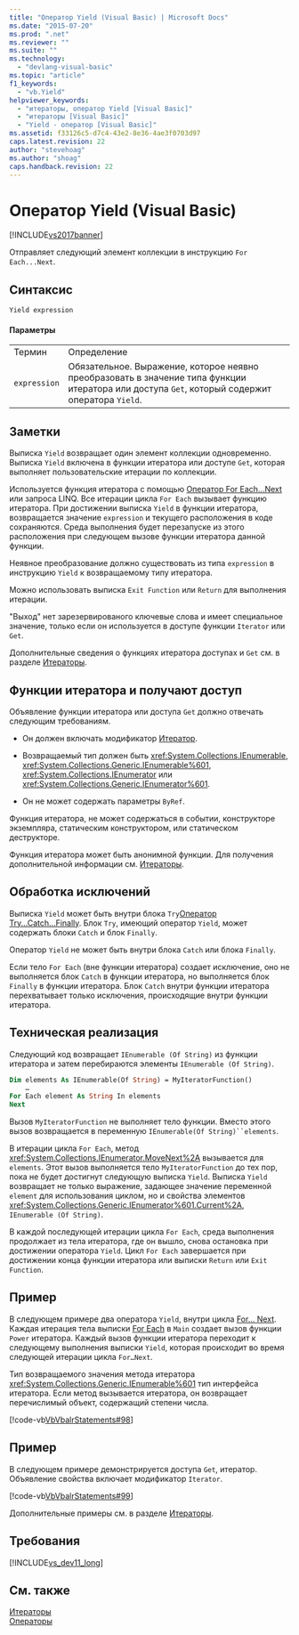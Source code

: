 ```yaml
---
title: "Оператор Yield (Visual Basic) | Microsoft Docs"
ms.date: "2015-07-20"
ms.prod: ".net"
ms.reviewer: ""
ms.suite: ""
ms.technology: 
  - "devlang-visual-basic"
ms.topic: "article"
f1_keywords: 
  - "vb.Yield"
helpviewer_keywords: 
  - "итераторы, оператор Yield [Visual Basic]"
  - "итераторы [Visual Basic]"
  - "Yield - оператор [Visual Basic]"
ms.assetid: f33126c5-d7c4-43e2-8e36-4ae3f0703d97
caps.latest.revision: 22
author: "stevehoag"
ms.author: "shoag"
caps.handback.revision: 22
---
```

# Оператор Yield (Visual Basic)
[!INCLUDE[vs2017banner](../../../visual-basic/includes/vs2017banner.md)]

Отправляет следующий элемент коллекции в инструкцию `For Each...Next`.  
  
## Синтаксис  
  
```  
Yield expression  
```  
  
#### Параметры  
  
|||  
|-|-|  
|Термин|Определение|  
|`expression`|Обязательное.  Выражение, которое неявно преобразовать в значение типа функции итератора или доступа `Get`, который содержит оператора `Yield`.|  
  
## Заметки  
 Выписка `Yield` возвращает один элемент коллекции одновременно.  Выписка `Yield` включена в функции итератора или доступе `Get`, которая выполняет пользовательские итерации по коллекции.  
  
 Используется функция итератора с помощью [Оператор For Each...Next](../../../visual-basic/language-reference/statements/for-each-next-statement.md) или запроса LINQ.  Все итерации цикла `For Each` вызывает функцию итератора.  При достижении выписка `Yield` в функции итератора, возвращается значение `expression` и текущего расположения в коде сохраняются.  Среда выполнения будет перезапуске из этого расположения при следующем вызове функции итератора данной функции.  
  
 Неявное преобразование должно существовать из типа `expression` в инструкцию `Yield` к возвращаемому типу итератора.  
  
 Можно использовать выписка `Exit Function` или `Return` для выполнения итерации.  
  
 "Выход" нет зарезервированого ключевые слова и имеет специальное значение, только если он используется в доступе функции `Iterator` или `Get`.  
  
 Дополнительные сведения о функциях итератора доступах и `Get` см. в разделе [Итераторы](../Topic/Iterators%20\(C%23%20and%20Visual%20Basic\).md).  
  
## Функции итератора и получают доступ  
 Объявление функции итератора или доступа `Get` должно отвечать следующим требованиям.  
  
-   Он должен включать модификатор [Итератор](../../../visual-basic/language-reference/modifiers/iterator.md).  
  
-   Возвращаемый тип должен быть <xref:System.Collections.IEnumerable>, <xref:System.Collections.Generic.IEnumerable%601>, <xref:System.Collections.IEnumerator> или <xref:System.Collections.Generic.IEnumerator%601>.  
  
-   Он не может содержать параметры `ByRef`.  
  
 Функция итератора, не может содержаться в событии, конструкторе экземпляра, статическим конструктором, или статическом деструкторе.  
  
 Функция итератора может быть анонимной функции.  Для получения дополнительной информации см. [Итераторы](../Topic/Iterators%20\(C%23%20and%20Visual%20Basic\).md).  
  
## Обработка исключений  
 Выписка `Yield` может быть внутри блока `Try`[Оператор Try...Catch...Finally](../../../visual-basic/language-reference/statements/try-catch-finally-statement.md).  Блок `Try`, имеющий оператор `Yield`, может содержать блоки `Catch` и блок `Finally`.  
  
 Оператор `Yield` не может быть внутри блока `Catch` или блока `Finally`.  
  
 Если тело `For Each` \(вне функции итератора\) создает исключение, оно не выполняется блок `Catch` в функции итератора, но выполняется блок `Finally` в функции итератора.  Блок `Catch` внутри функции итератора перехватывает только исключения, происходящие внутри функции итератора.  
  
## Техническая реализация  
 Следующий код возвращает `IEnumerable (Of String)` из функции итератора и затем перебираются элементы `IEnumerable (Of String)`.  
  
```vb  
Dim elements As IEnumerable(Of String) = MyIteratorFunction()  
    …  
For Each element As String In elements  
Next  
```  
  
 Вызов `MyIteratorFunction` не выполняет тело функции.  Вместо этого вызов возвращается в переменную `IEnumerable(Of String)``elements`.  
  
 В итерации цикла `For Each`, метод <xref:System.Collections.IEnumerator.MoveNext%2A> вызывается для `elements`.  Этот вызов выполняется тело `MyIteratorFunction` до тех пор, пока не будет достигнут следующую выписка `Yield`.  Выписка `Yield` возвращает не только выражение, задающее значение переменной `element` для использования циклом, но и свойства элементов <xref:System.Collections.Generic.IEnumerator%601.Current%2A>, `IEnumerable (Of String)`.  
  
 В каждой последующей итерации цикла `For Each`, среда выполнения продолжает из тела итератора, где он вышло, снова остановка при достижении оператора `Yield`.  Цикл `For Each` завершается при достижении конца функции итератора или выписки `Return` или `Exit Function`.  
  
## Пример  
 В следующем примере два оператора `Yield`, внутри цикла [For… Next](../../../visual-basic/language-reference/statements/for-next-statement.md).  Каждая итерация тела выписки [For Each](../../../visual-basic/language-reference/statements/for-each-next-statement.md) в `Main` создает вызов функции `Power` итератора.  Каждый вызов функции итератора переходит к следующему выполнения выписки `Yield`, которая происходит во время следующей итерации цикла `For…Next`.  
  
 Тип возвращаемого значения метода итератора <xref:System.Collections.Generic.IEnumerable%601> тип интерфейса итератора.  Если метод вызывается итератора, он возвращает перечислимый объект, содержащий степени числа.  
  
 [!code-vb[VbVbalrStatements#98](../../../visual-basic/language-reference/error-messages/codesnippet/visualbasic/yield-statement_1.vb)]  
  
## Пример  
 В следующем примере демонстрируется доступа `Get`, итератор.  Объявление свойства включает модификатор `Iterator`.  
  
 [!code-vb[VbVbalrStatements#99](../../../visual-basic/language-reference/error-messages/codesnippet/visualbasic/yield-statement_2.vb)]  
  
 Дополнительные примеры см. в разделе [Итераторы](../Topic/Iterators%20\(C%23%20and%20Visual%20Basic\).md).  
  
## Требования  
 [!INCLUDE[vs_dev11_long](../../../csharp/includes/vs-dev11-long-md.md)]  
  
## См. также  
 [Итераторы](../Topic/Iterators%20\(C%23%20and%20Visual%20Basic\).md)   
 [Операторы](../../../visual-basic/language-reference/statements/index.md)